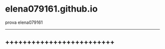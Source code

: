 # elena079161.github.io
prova elena079161
************************
+++++++++++++++++++++++++
-------------------------